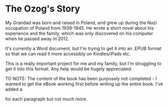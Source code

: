 # The Ozog's Story

My Grandad was born and raised in Poland, and grew up during the Nazi occupation of Poland from 1939-1945. He wrote a short novel about his experience and the family, which was only discovered on his computer when he passed away in 2012.

It's currently a Word document, but I'm trying to get it into an .EPUB format so that we can read it more accessibly on Kindles/iPads etc.

This is a really important project for me and my family, but I'm struggling to get it into this format. Any help would be hugely appreciated.

TO NOTE: The content of the book has been purposely not completed - I wanted to get the eBook working first before writing up the entire book. I've added a <p> for each paragraph but not much more.
